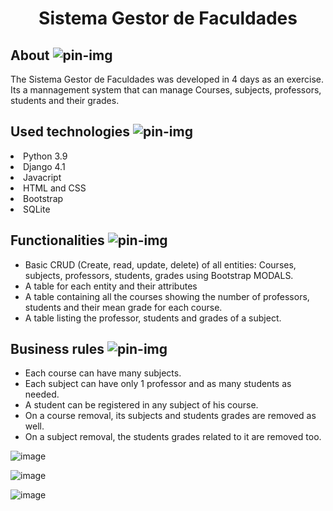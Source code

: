 <h1 align="center">Sistema Gestor de Faculdades</h1>

## About ![pin-img](https://user-images.githubusercontent.com/110631271/215866770-755c96a6-17fa-4a7c-9c05-23693843f01c.png)

The Sistema Gestor de Faculdades was developed in 4 days as an exercise. Its a mannagement system that can manage Courses, subjects, professors, students and their grades.

## Used technologies ![pin-img](https://user-images.githubusercontent.com/110631271/215866770-755c96a6-17fa-4a7c-9c05-23693843f01c.png)
<li>Python 3.9</li>
<li>Django 4.1</li>
<li>Javacript</li>
<li>HTML and CSS</li>
<li>Bootstrap</li>
<li>SQLite</li>

## Functionalities ![pin-img](https://user-images.githubusercontent.com/110631271/215866770-755c96a6-17fa-4a7c-9c05-23693843f01c.png)

- Basic CRUD (Create, read, update, delete) of all entities: Courses, subjects, professors, students, grades using Bootstrap MODALS.
- A table for each entity and their attributes
- A table containing all the courses showing the number of professors, students and their mean grade for each course.
- A table listing the professor, students and grades of a subject.

## Business rules ![pin-img](https://user-images.githubusercontent.com/110631271/215866770-755c96a6-17fa-4a7c-9c05-23693843f01c.png)

- Each course can have many subjects.
- Each subject can have only 1 professor and as many students as needed.
- A student can be registered in any subject of his course.
- On a course removal, its subjects and students grades are removed as well.
- On a subject removal, the students grades related to it are removed too.

![image](https://user-images.githubusercontent.com/110631271/217044901-8103ec29-cb45-4922-ac22-7f0d707fd961.png)

![image](https://user-images.githubusercontent.com/110631271/217045056-c248c5c7-4b5f-440e-9b46-7c428a7eab1d.png)

![image](https://user-images.githubusercontent.com/110631271/217020779-949fe715-26d0-4b43-b2dd-779e6ca135f1.png)

